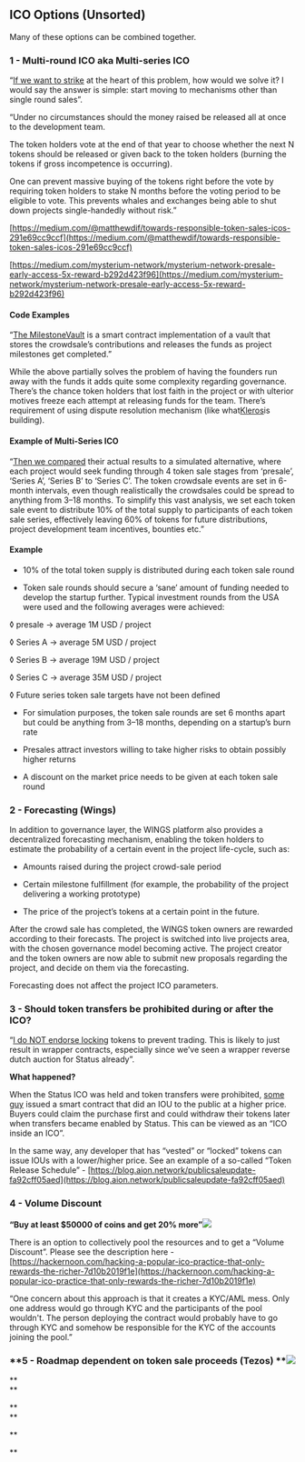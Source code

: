 ## ICO **Options \(Unsorted\)**

Many of these options can be combined together.

### **1 - Multi-round ICO aka Multi-series ICO**

“[If we want to strike](http://vitalik.ca/general/2017/06/09/sales.html) at the heart of this problem, how would we solve it? I would say the answer is simple: start moving to mechanisms other than single round sales”.

“Under no circumstances should the money raised be released all at once to the development team.

The token holders vote at the end of that year to choose whether the next N tokens should be released or given back to the token holders \(burning the tokens if gross incompetence is occurring\).

One can prevent massive buying of the tokens right before the vote by requiring token holders to stake N months before the voting period to be eligible to vote. This prevents whales and exchanges being able to shut down projects single-handedly without risk.”

[https://medium.com/@matthewdif/towards-responsible-token-sales-icos-291e69cc9ccf](https://medium.com/@matthewdif/towards-responsible-token-sales-icos-291e69cc9ccf)

[https://medium.com/mysterium-network/mysterium-network-presale-early-access-5x-reward-b292d423f96](https://medium.com/mysterium-network/mysterium-network-presale-early-access-5x-reward-b292d423f96)

#### **Code Examples**

“[The MilestoneVault](https://medium.freecodecamp.org/what-we-can-do-to-reassure-ico-investors-that-we-wont-vanish-with-their-money-ae9cfa3e162b) is a smart contract implementation of a vault that stores the crowdsale’s contributions and releases the funds as project milestones get completed.”

While the above partially solves the problem of having the founders run away with the funds it adds quite some complexity regarding governance. There’s the chance token holders that lost faith in the project or with ulterior motives freeze each attempt at releasing funds for the team. There’s requirement of using dispute resolution mechanism \(like what[Kleros](https://medium.com/kleros/kleros-a-tool-against-abuse-in-token-distribution-924217746c16)is building\).

#### **Example of Multi-Series ICO**

“[Then we compared](https://hackernoon.com/icos-dont-bite-off-more-than-you-can-chew-d658aae9579e) their actual results to a simulated alternative, where each project would seek funding through 4 token sale stages from ‘presale’, ‘Series A’, ‘Series B’ to ‘Series C’. The token crowdsale events are set in 6-month intervals, even though realistically the crowdsales could be spread to anything from 3–18 months. To simplify this vast analysis, we set each token sale event to distribute 10% of the total supply to participants of each token sale series, effectively leaving 60% of tokens for future distributions, project development team incentives, bounties etc.”

#### **Example**

* 10% of the total token supply is distributed during each token sale round

* Token sale rounds should secure a ‘sane’ amount of funding needed to develop the startup further. Typical investment rounds from the USA were used and the following averages were achieved:

◊ presale → average 1M USD / project

◊ Series A → average 5M USD / project

◊ Series B → average 19M USD / project

◊ Series C → average 35M USD / project

◊ Future series token sale targets have not been defined

* For simulation purposes, the token sale rounds are set 6 months apart but could be anything from 3–18 months, depending on a startup’s burn rate

* Presales attract investors willing to take higher risks to obtain possibly higher returns

* A discount on the market price needs to be given at each token sale round

### **2 - Forecasting \(Wings\)**

In addition to governance layer, the WINGS platform also provides a decentralized forecasting mechanism, enabling the token holders to estimate the probability of a certain event in the project life-cycle, such as:

* Amounts raised during the project crowd-sale period

* Certain milestone fulfillment \(for example, the probability of the project delivering a working prototype\)

* The price of the project’s tokens at a certain point in the future.

After the crowd sale has completed, the WINGS token owners are rewarded according to their forecasts. The project is switched into live projects area, with the chosen governance model becoming active. The project creator and the token owners are now able to submit new proposals regarding the project, and decide on them via the forecasting.

Forecasting does not affect the project ICO parameters.

### **3 - Should token transfers be prohibited during or after the ICO?**

“[I do NOT endorse locking](https://medium.com/@VitalikButerin/when-i-see-voting-games-i-usually-analyze-i-51-attacks-and-ii-bribe-attacks-looking-here-da7412a4a217) tokens to prevent trading. This is likely to just result in wrapper contracts, especially since we’ve seen a wrapper reverse dutch auction for Status already”.

**What happened?**

When the Status ICO was held and token transfers were prohibited, [some guy](https://etherscan.io/address/0x5adce2c8e78ca9102af302eab5937f7cefb0a266#code) issued a smart contract that did an IOU to the public at a higher price. Buyers could claim the purchase first and could withdraw their tokens later when transfers became enabled by Status. This can be viewed as an “ICO inside an ICO”.

In the same way, any developer that has “vested” or “locked” tokens can issue IOUs with a lower/higher price. See an example of a so-called “Token Release Schedule” - [https://blog.aion.network/publicsaleupdate-fa92cff05aed](https://blog.aion.network/publicsaleupdate-fa92cff05aed)

### **4 - Volume Discount**

**“Buy at least $50000 of coins and get 20% more”**![](https://lh4.googleusercontent.com/Fst2mDK-7AQEqRQuEs6sEmJ1AvnpikMXm206CgNv_NXN-yRC8rzAcvetbvvwGovTF-TuJPtODLBU1NwDNXSqDVtTff6aGIhhisbLSSdNJLvcbjYQ8QXxRZGvjd9Qm0qqfJkQ5Aye)

There is an option to collectively pool the resources and to get a “Volume Discount”. Please see the description here -[https://hackernoon.com/hacking-a-popular-ico-practice-that-only-rewards-the-richer-7d10b2019f1e](https://hackernoon.com/hacking-a-popular-ico-practice-that-only-rewards-the-richer-7d10b2019f1e)

“One concern about this approach is that it creates a KYC/AML mess. Only one address would go through KYC and the participants of the pool wouldn't. The person deploying the contract would probably have to go through KYC and somehow be responsible for the KYC of the accounts joining the pool.”

### **5 - Roadmap dependent on token sale proceeds \(Tezos\) **![](https://lh6.googleusercontent.com/Ny_Bto2_wnbSJSfvH68CqQKrOe39HvvleZb6olyC2U0olV3dAW_qp50IyH0iIv_cqaFbyj6TFhgDPZrywDDMgbUVKqiLyT-2Elget-vIwr2sUThZMsOkdp2fam5ma8NW9XO8h1eK)

**    
**

**    
**

\*\*

\*\*

